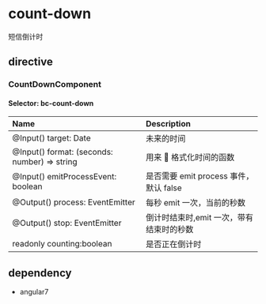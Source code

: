 # count-down

短信倒计时

## directive

### CountDownComponent

#### Selector: bc-count-down

| Name                                         | Description                              |
| :------------------------------------------- | :--------------------------------------- |
| @Input() target: Date                        | 未来的时间                               |
| @Input() format: (seconds: number) => string | 用来  格式化时间的函数                   |
| @Input() emitProcessEvent: boolean           | 是否需要 emit process 事件，默认 false   |
| @Output() process: EventEmitter<number>      | 每秒 emit 一次，当前的秒数               |
| @Output() stop: EventEmitter<number>         | 倒计时结束时,emit 一次，带有结束时的秒数 |
| readonly counting:boolean                    | 是否正在倒计时                           |

## dependency

- angular7
